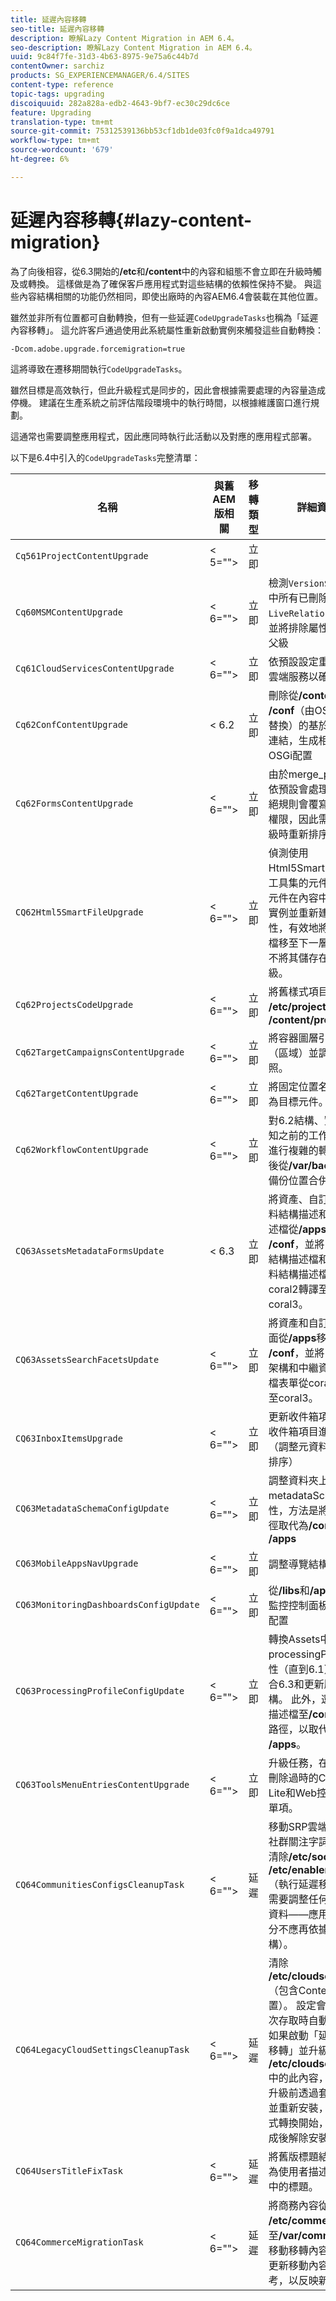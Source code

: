 ```yaml
---
title: 延遲內容移轉
seo-title: 延遲內容移轉
description: 瞭解Lazy Content Migration in AEM 6.4。
seo-description: 瞭解Lazy Content Migration in AEM 6.4。
uuid: 9c84f7fe-31d3-4b63-8975-9e75a6c44b7d
contentOwner: sarchiz
products: SG_EXPERIENCEMANAGER/6.4/SITES
content-type: reference
topic-tags: upgrading
discoiquuid: 282a828a-edb2-4643-9bf7-ec30c29dc6ce
feature: Upgrading
translation-type: tm+mt
source-git-commit: 75312539136bb53cf1db1de03fc0f9a1dca49791
workflow-type: tm+mt
source-wordcount: '679'
ht-degree: 6%

---
```



# 延遲內容移轉{#lazy-content-migration}

為了向後相容，從6.3開始的&#x200B;**/etc**&#x200B;和&#x200B;**/content**&#x200B;中的內容和組態不會立即在升級時觸及或轉換。 這樣做是為了確保客戶應用程式對這些結構的依賴性保持不變。 與這些內容結構相關的功能仍然相同，即使出廠時的內容AEM6.4會裝載在其他位置。

雖然並非所有位置都可自動轉換，但有一些延遲`CodeUpgradeTasks`也稱為「延遲內容移轉」。 這允許客戶通過使用此系統屬性重新啟動實例來觸發這些自動轉換：

```shell
-Dcom.adobe.upgrade.forcemigration=true
```

這將導致在遷移期間執行`CodeUpgradeTasks`。

雖然目標是高效執行，但此升級程式是同步的，因此會根據需要處理的內容量造成停機。 建議在生產系統之前評估階段環境中的執行時間，以根據維護窗口進行規劃。

這通常也需要調整應用程式，因此應同時執行此活動以及對應的應用程式部署。

以下是6.4中引入的`CodeUpgradeTasks`完整清單：

| **名稱** | **與舊AEM版相關** | **移轉類型** | **詳細資料** |
|---|---|---|---|
| `Cq561ProjectContentUpgrade` | &lt; 5=&quot;&quot;> | 立即 |  |
| `Cq60MSMContentUpgrade` | &lt; 6=&quot;&quot;> | 立即 | 檢測`VersionStorage`中所有已刪除的`LiveRelationShips`，並將排除屬性添加到父級 |
| `Cq61CloudServicesContentUpgrade` | &lt; 6=&quot;&quot;> | 立即 | 依預設設定重新架構雲端服務以確保安全 |
| `Cq62ConfContentUpgrade` | &lt; 6.2 | 立即 | 刪除從&#x200B;**/content**&#x200B;到&#x200B;**/conf**（由OSGi機制替換）的基於屬性的連結，生成相應的OSGi配置 |
| `Cq62FormsContentUpgrade` | &lt; 6=&quot;&quot;> | 立即 | 由於merge_preserve依預設會處理保全拒絕規則會覆寫指定的權限，因此需要在升級時重新排序 |
| `CQ62Html5SmartFileUpgrade` | &lt; 6=&quot;&quot;> | 立即 | 偵測使用Html5SmartFile介面工具集的元件，搜尋元件在內容中的使用實例並重新建構永續性，有效地將二進位檔移至下一層級，而不將其儲存在元件層級。 |
| `Cq62ProjectsCodeUpgrade` | &lt; 6=&quot;&quot;> | 立即 | 將舊樣式項目從&#x200B;**/etc/projects**&#x200B;移至&#x200B;**/content/projects** |
| `Cq62TargetCampaignsContentUpgrade` | &lt; 6=&quot;&quot;> | 立即 | 將容器圖層引入階層（區域）並調整參照。 |
| `Cq62TargetContentUpgrade` | &lt; 6=&quot;&quot;> | 立即 | 將固定位置名稱設定為目標元件。 |
| `Cq62WorkflowContentUpgrade` | &lt; 6=&quot;&quot;> | 立即 | 對6.2結構、實例、通知之前的工作流模型進行複雜的轉換，然後從&#x200B;**/var/backup**&#x200B;的備份位置合併回來 |
| `CQ63AssetsMetadataFormsUpdate` | &lt; 6.3 | 立即 | 將資產、自訂中繼資料結構描述和處理描述檔從&#x200B;**/apps**&#x200B;移至&#x200B;**/conf**，並將中繼資料結構描述檔和中繼資料結構描述檔表單從coral2轉譯至coral3。 |
| `CQ63AssetsSearchFacetsUpdate` | &lt; 6=&quot;&quot;> | 立即 | 將資產和自訂搜尋刻面從&#x200B;**/apps**&#x200B;移至&#x200B;**/conf**，並將中繼資料架構和中繼資料描述檔表單從coral2轉譯至coral3。 |
| `CQ63InboxItemsUpgrade` | &lt; 6=&quot;&quot;> | 立即 | 更新收件箱項目以對收件箱項目進行排序（調整元資料以有效排序） |
| `CQ63MetadataSchemaConfigUpdate` | &lt; 6=&quot;&quot;> | 立即 | 調整資料夾上的metadataSchema屬性，方法是將相對路徑取代為&#x200B;**/conf**，取代&#x200B;**/apps** |
| `CQ63MobileAppsNavUpgrade` | &lt; 6=&quot;&quot;> | 立即 | 調整導覽結構 |
| `CQ63MonitoringDashboardsConfigUpdate` | &lt; 6=&quot;&quot;> | 立即 | 從&#x200B;**/libs**&#x200B;和&#x200B;**/apps**&#x200B;移動監控控制面板的自訂配置 |
| `CQ63ProcessingProfileConfigUpdate` | &lt; 6=&quot;&quot;> | 立即 | 轉換Assets中的processingProfile屬性（直到6.1），以符合6.3和更新版本的結構。 此外，還可調整描述檔至&#x200B;**/conf**&#x200B;的相對路徑，以取代&#x200B;**/apps**。 |
| `CQ63ToolsMenuEntriesContentUpgrade` | &lt; 6=&quot;&quot;> | 立即 | 升級任務，在升級時刪除過時的CRXDE Lite和Web控制台菜單項。 |
| `CQ64CommunitiesConfigsCleanupTask` | &lt; 6=&quot;&quot;> | 延遲 | 移動SRP雲端設定、社群關注字詞設定、清除&#x200B;**/etc/social**&#x200B;和&#x200B;**/etc/enablement**（執行延遲移轉時，需要調整任何參照和資料——應用程式部分不應再依據此結構）。 |
| `CQ64LegacyCloudSettingsCleanupTask` | &lt; 6=&quot;&quot;> | 延遲 | 清除&#x200B;**/etc/cloudsettings**（包含ContextHub配置）。 設定會在第一次存取時自動移轉。 如果啟動「延遲內容移轉」並升級&#x200B;**/etc/cloudsettings**&#x200B;中的此內容，必須在升級前透過套件保留並重新安裝，以便隱式轉換開始，並在完成後解除安裝套件。 |
| `CQ64UsersTitleFixTask` | &lt; 6=&quot;&quot;> | 延遲 | 將舊版標題結構調整為使用者描述檔節點中的標題。 |
| `CQ64CommerceMigrationTask` | &lt; 6=&quot;&quot;> | 延遲 | 將商務內容從&#x200B;**/etc/commerce**&#x200B;移轉至&#x200B;**/var/commerce**。 移動移轉內容時，會更新移動內容的參考，以反映新位置。 |

